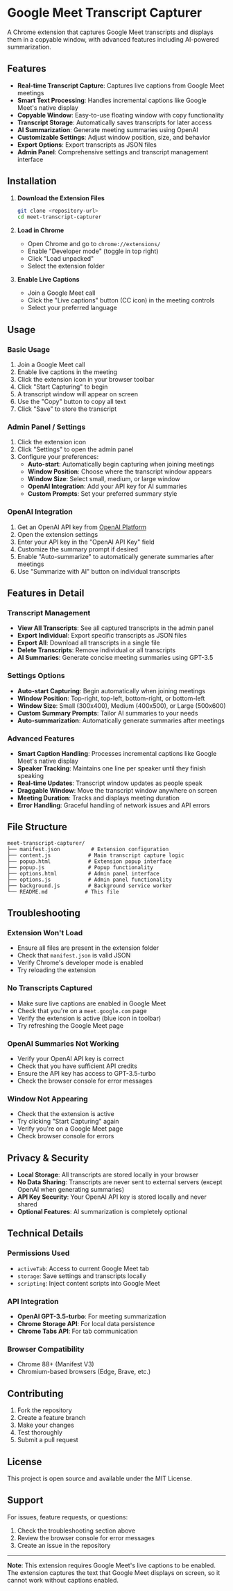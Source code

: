 # Google Meet Transcript Capturer

A Chrome extension that captures Google Meet transcripts and displays them in a copyable window, with advanced features including AI-powered summarization.

## Features

- **Real-time Transcript Capture**: Captures live captions from Google Meet meetings
- **Smart Text Processing**: Handles incremental captions like Google Meet's native display
- **Copyable Window**: Easy-to-use floating window with copy functionality
- **Transcript Storage**: Automatically saves transcripts for later access
- **AI Summarization**: Generate meeting summaries using OpenAI
- **Customizable Settings**: Adjust window position, size, and behavior
- **Export Options**: Export transcripts as JSON files
- **Admin Panel**: Comprehensive settings and transcript management interface

## Installation

1. **Download the Extension Files**
   ```bash
   git clone <repository-url>
   cd meet-transcript-capturer
   ```

2. **Load in Chrome**
   - Open Chrome and go to `chrome://extensions/`
   - Enable "Developer mode" (toggle in top right)
   - Click "Load unpacked"
   - Select the extension folder

3. **Enable Live Captions**
   - Join a Google Meet call
   - Click the "Live captions" button (CC icon) in the meeting controls
   - Select your preferred language

## Usage

### Basic Usage
1. Join a Google Meet call
2. Enable live captions in the meeting
3. Click the extension icon in your browser toolbar
4. Click "Start Capturing" to begin
5. A transcript window will appear on screen
6. Use the "Copy" button to copy all text
7. Click "Save" to store the transcript

### Admin Panel / Settings
1. Click the extension icon
2. Click "Settings" to open the admin panel
3. Configure your preferences:
   - **Auto-start**: Automatically begin capturing when joining meetings
   - **Window Position**: Choose where the transcript window appears
   - **Window Size**: Select small, medium, or large window
   - **OpenAI Integration**: Add your API key for AI summaries
   - **Custom Prompts**: Set your preferred summary style

### OpenAI Integration
1. Get an OpenAI API key from [OpenAI Platform](https://platform.openai.com/)
2. Open the extension settings
3. Enter your API key in the "OpenAI API Key" field
4. Customize the summary prompt if desired
5. Enable "Auto-summarize" to automatically generate summaries after meetings
6. Use "Summarize with AI" button on individual transcripts

## Features in Detail

### Transcript Management
- **View All Transcripts**: See all captured transcripts in the admin panel
- **Export Individual**: Export specific transcripts as JSON files
- **Export All**: Download all transcripts in a single file
- **Delete Transcripts**: Remove individual or all transcripts
- **AI Summaries**: Generate concise meeting summaries using GPT-3.5

### Settings Options
- **Auto-start Capturing**: Begin automatically when joining meetings
- **Window Position**: Top-right, top-left, bottom-right, or bottom-left
- **Window Size**: Small (300x400), Medium (400x500), or Large (500x600)
- **Custom Summary Prompts**: Tailor AI summaries to your needs
- **Auto-summarization**: Automatically generate summaries after meetings

### Advanced Features
- **Smart Caption Handling**: Processes incremental captions like Google Meet's native display
- **Speaker Tracking**: Maintains one line per speaker until they finish speaking
- **Real-time Updates**: Transcript window updates as people speak
- **Draggable Window**: Move the transcript window anywhere on screen
- **Meeting Duration**: Tracks and displays meeting duration
- **Error Handling**: Graceful handling of network issues and API errors

## File Structure

```
meet-transcript-capturer/
├── manifest.json          # Extension configuration
├── content.js            # Main transcript capture logic
├── popup.html            # Extension popup interface
├── popup.js              # Popup functionality
├── options.html          # Admin panel interface
├── options.js            # Admin panel functionality
├── background.js         # Background service worker
└── README.md            # This file
```

## Troubleshooting

### Extension Won't Load
- Ensure all files are present in the extension folder
- Check that `manifest.json` is valid JSON
- Verify Chrome's developer mode is enabled
- Try reloading the extension

### No Transcripts Captured
- Make sure live captions are enabled in Google Meet
- Check that you're on a `meet.google.com` page
- Verify the extension is active (blue icon in toolbar)
- Try refreshing the Google Meet page

### OpenAI Summaries Not Working
- Verify your OpenAI API key is correct
- Check that you have sufficient API credits
- Ensure the API key has access to GPT-3.5-turbo
- Check the browser console for error messages

### Window Not Appearing
- Check that the extension is active
- Try clicking "Start Capturing" again
- Verify you're on a Google Meet page
- Check browser console for errors

## Privacy & Security

- **Local Storage**: All transcripts are stored locally in your browser
- **No Data Sharing**: Transcripts are never sent to external servers (except OpenAI when generating summaries)
- **API Key Security**: Your OpenAI API key is stored locally and never shared
- **Optional Features**: AI summarization is completely optional

## Technical Details

### Permissions Used
- `activeTab`: Access to current Google Meet tab
- `storage`: Save settings and transcripts locally
- `scripting`: Inject content scripts into Google Meet

### API Integration
- **OpenAI GPT-3.5-turbo**: For meeting summarization
- **Chrome Storage API**: For local data persistence
- **Chrome Tabs API**: For tab communication

### Browser Compatibility
- Chrome 88+ (Manifest V3)
- Chromium-based browsers (Edge, Brave, etc.)

## Contributing

1. Fork the repository
2. Create a feature branch
3. Make your changes
4. Test thoroughly
5. Submit a pull request

## License

This project is open source and available under the MIT License.

## Support

For issues, feature requests, or questions:
1. Check the troubleshooting section above
2. Review the browser console for error messages
3. Create an issue in the repository

---

**Note**: This extension requires Google Meet's live captions to be enabled. The extension captures the text that Google Meet displays on screen, so it cannot work without captions enabled.

